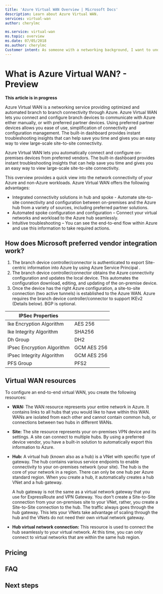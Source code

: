 ```yaml
---
title: 'Azure Virtual WAN Overview | Microsoft Docs'
description: Learn about Azure Virtual WAN.
services: virtual-wan
author: cherylmc

ms.service: virtual-wan
ms.topic: overview
ms.date: 07/05/2018
ms.author: cherylmc
Customer intent: As someone with a networking background, I want to understand what Virtual WAN is and if it is the right choice for my Azure network.
---
```


# What is Azure Virtual WAN? - Preview

**This article is in progress**

Azure Virtual WAN is a networking service providing optimized and automated branch to branch connectivity through Azure. Azure Virtual WAN lets you connect and configure branch devices to communicate with Azure either manually, or with preferred partner devices. Using preferred partner devices allows you ease of use, simplification of connectivity and configuration management. The built-in dashboard provides instant troubleshooting insights that can help save you time and gives you an easy way to view large-scale site-to-site connectivity.

Azure Virtual WAN lets you automatically connect and configure on-premises devices from preferred vendors. The built-in dashboard provides instant troubleshooting insights that can help save you time and gives you an easy way to view large-scale site-to-site connectivity.

This overview provides a quick view into the network connectivity of your Azure and non-Azure workloads. Azure Virtual WAN offers the following advantages:

* Integrated connectivity solutions in hub and spoke - Automate site-to-site connectivity and configuration between on-premises and the Azure hub from a variety of sources, including preferred partner solutions.
* Automated spoke configuration and configuration – Connect your virtual networks and workload to the Azure hub seamlessly.
* Intuitive troubleshooting – You can see the end-to-end flow within Azure and use this information to take required actions.



## <a name="pref"></a>How does Microsoft preferred vendor integration work?

1. The branch device controller/connector is authenticated to export Site-centric information into Azure by using Azure Service Principal .
2. The branch device controller/connector obtains the Azure connectivity configuration and updates the local device. This automates the configuration download, editing, and updating of the on-premise device.
3. Once the device has the right Azure configuration, a site-to-site connection (two active tunnels) is established to the Azure WAN. Azure requires the branch device controller/connector to support IKEv2 (Details below). BGP is optional.

|IPSec Properties| |
|---|---|
|Ike Encryption Algorithm | AES 256|
|Ike Integrity Algorithm | SHA256 |
|Dh Group |	DH2 |
|IPsec Encryption Algorithm	| GCM AES 256 |
|IPsec Integrity Algorithm | GCM AES 256 |
|PFS Group | PFS2 |


## Virtual WAN resources

To configure an end-to-end virtual WAN, you create the following resources:

* **WAN:** The WAN resource represents your entire network in Azure. It contains links to all hubs that you would like to have within this WAN. WANs are isolated from each other and cannot contain common hub, or connections between two hubs in different WANs.

* **Site:** The site resource represents your on-premises VPN device and its settings. A site can connect to multiple hubs. By using a preferred device vendor, you have a built-in solution to automatically export this information to Azure.

* **Hub:** A virtual hub (known also as a hub) is a VNet with specific type of gateway. The hub contains various service endpoints to enable connectivity to your on-premises network (your site). The hub is the core of your network in a region. There can only be one hub per Azure standard region. When you create a hub, it automatically creates a hub VNet and a hub gateway. 

  A hub gateway is not the same as a virtual network gateway that you use for ExpressRoute and VPN Gateway. You don't create a Site-to-Site connection from your on-premises site to your VNet, rather, you create a Site-to-Site connection to the hub. The traffic always goes through the hub gateway. This lets your VNets take advantage of scaling through the hub and the VNets do not need their own virtual network gateway.

* **Hub virtual network connection:** This resource is used to connect the hub seamlessly to your virtual network. At this time, you can only connect to virtual networks that are within the same hub region.

## Pricing

## <a name="faq"></a>FAQ

## Next steps